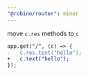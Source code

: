 ```yaml
---
"@robino/router": minor
---
```


move `c.res` methods to `c`

```diff
app.get("/", (c) => {
-	c.res.text("hello");
+	c.text("hello");
});
```
